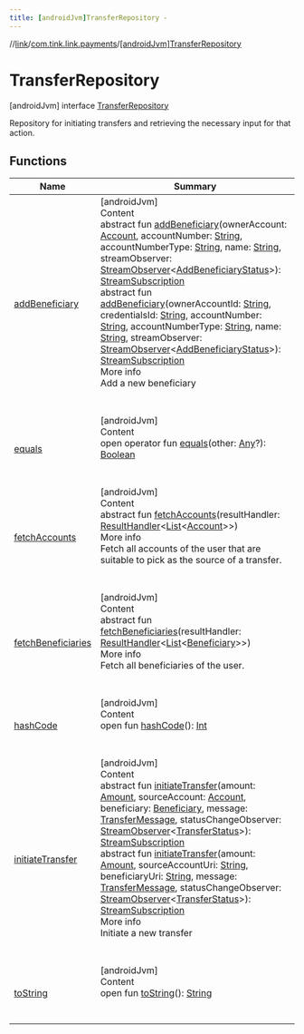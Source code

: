 ```yaml
---
title: [androidJvm]TransferRepository -
---
```

//[link](../../index.md)/[com.tink.link.payments](../index.md)/[[androidJvm]TransferRepository](index.md)



# TransferRepository  
 [androidJvm] interface [TransferRepository](index.md)

Repository for initiating transfers and retrieving the necessary input for that action.

   


## Functions  
  
|  Name|  Summary| 
|---|---|
| <a name="com.tink.link.payments/TransferRepository/addBeneficiary/#com.tink.model.account.Account#kotlin.String#kotlin.String#kotlin.String#com.tink.service.streaming.publisher.StreamObserver[com.tink.link.payments.AddBeneficiaryStatus]/PointingToDeclaration/"></a>[addBeneficiary](add-beneficiary.md)| <a name="com.tink.link.payments/TransferRepository/addBeneficiary/#com.tink.model.account.Account#kotlin.String#kotlin.String#kotlin.String#com.tink.service.streaming.publisher.StreamObserver[com.tink.link.payments.AddBeneficiaryStatus]/PointingToDeclaration/"></a>[androidJvm]  <br>Content  <br>abstract fun [addBeneficiary](add-beneficiary.md)(ownerAccount: [Account](../../com.tink.model.account/[android-jvm]-account/index.md), accountNumber: [String](https://kotlinlang.org/api/latest/jvm/stdlib/kotlin/-string/index.html), accountNumberType: [String](https://kotlinlang.org/api/latest/jvm/stdlib/kotlin/-string/index.html), name: [String](https://kotlinlang.org/api/latest/jvm/stdlib/kotlin/-string/index.html), streamObserver: [StreamObserver](../../com.tink.service.streaming.publisher/[android-jvm]-stream-observer/index.md)<[AddBeneficiaryStatus](../[android-jvm]-add-beneficiary-status/index.md)>): [StreamSubscription](../../com.tink.service.streaming.publisher/[android-jvm]-stream-subscription/index.md)  <br>abstract fun [addBeneficiary](add-beneficiary.md)(ownerAccountId: [String](https://kotlinlang.org/api/latest/jvm/stdlib/kotlin/-string/index.html), credentialsId: [String](https://kotlinlang.org/api/latest/jvm/stdlib/kotlin/-string/index.html), accountNumber: [String](https://kotlinlang.org/api/latest/jvm/stdlib/kotlin/-string/index.html), accountNumberType: [String](https://kotlinlang.org/api/latest/jvm/stdlib/kotlin/-string/index.html), name: [String](https://kotlinlang.org/api/latest/jvm/stdlib/kotlin/-string/index.html), streamObserver: [StreamObserver](../../com.tink.service.streaming.publisher/[android-jvm]-stream-observer/index.md)<[AddBeneficiaryStatus](../[android-jvm]-add-beneficiary-status/index.md)>): [StreamSubscription](../../com.tink.service.streaming.publisher/[android-jvm]-stream-subscription/index.md)  <br>More info  <br>Add a new beneficiary  <br><br><br>
| <a name="kotlin/Any/equals/#kotlin.Any?/PointingToDeclaration/"></a>[equals](../../com.tink.service.user/[android-jvm]-user-profile-service-impl/index.md#%5Bkotlin%2FAny%2Fequals%2F%23kotlin.Any%3F%2FPointingToDeclaration%2F%5D%2FFunctions%2F-586840090)| <a name="kotlin/Any/equals/#kotlin.Any?/PointingToDeclaration/"></a>[androidJvm]  <br>Content  <br>open operator fun [equals](../../com.tink.service.user/[android-jvm]-user-profile-service-impl/index.md#%5Bkotlin%2FAny%2Fequals%2F%23kotlin.Any%3F%2FPointingToDeclaration%2F%5D%2FFunctions%2F-586840090)(other: [Any](https://kotlinlang.org/api/latest/jvm/stdlib/kotlin/-any/index.html)?): [Boolean](https://kotlinlang.org/api/latest/jvm/stdlib/kotlin/-boolean/index.html)  <br><br><br>
| <a name="com.tink.link.payments/TransferRepository/fetchAccounts/#com.tink.service.handler.ResultHandler[kotlin.collections.List[com.tink.model.account.Account]]/PointingToDeclaration/"></a>[fetchAccounts](fetch-accounts.md)| <a name="com.tink.link.payments/TransferRepository/fetchAccounts/#com.tink.service.handler.ResultHandler[kotlin.collections.List[com.tink.model.account.Account]]/PointingToDeclaration/"></a>[androidJvm]  <br>Content  <br>abstract fun [fetchAccounts](fetch-accounts.md)(resultHandler: [ResultHandler](../../com.tink.service.handler/[android-jvm]-result-handler/index.md)<[List](https://kotlinlang.org/api/latest/jvm/stdlib/kotlin.collections/-list/index.html)<[Account](../../com.tink.model.account/[android-jvm]-account/index.md)>>)  <br>More info  <br>Fetch all accounts of the user that are suitable to pick as the source of a transfer.  <br><br><br>
| <a name="com.tink.link.payments/TransferRepository/fetchBeneficiaries/#com.tink.service.handler.ResultHandler[kotlin.collections.List[com.tink.model.transfer.Beneficiary]]/PointingToDeclaration/"></a>[fetchBeneficiaries](fetch-beneficiaries.md)| <a name="com.tink.link.payments/TransferRepository/fetchBeneficiaries/#com.tink.service.handler.ResultHandler[kotlin.collections.List[com.tink.model.transfer.Beneficiary]]/PointingToDeclaration/"></a>[androidJvm]  <br>Content  <br>abstract fun [fetchBeneficiaries](fetch-beneficiaries.md)(resultHandler: [ResultHandler](../../com.tink.service.handler/[android-jvm]-result-handler/index.md)<[List](https://kotlinlang.org/api/latest/jvm/stdlib/kotlin.collections/-list/index.html)<[Beneficiary](../../com.tink.model.transfer/[android-jvm]-beneficiary/index.md)>>)  <br>More info  <br>Fetch all beneficiaries of the user.  <br><br><br>
| <a name="kotlin/Any/hashCode/#/PointingToDeclaration/"></a>[hashCode](../../com.tink.service.user/[android-jvm]-user-profile-service-impl/index.md#%5Bkotlin%2FAny%2FhashCode%2F%23%2FPointingToDeclaration%2F%5D%2FFunctions%2F-586840090)| <a name="kotlin/Any/hashCode/#/PointingToDeclaration/"></a>[androidJvm]  <br>Content  <br>open fun [hashCode](../../com.tink.service.user/[android-jvm]-user-profile-service-impl/index.md#%5Bkotlin%2FAny%2FhashCode%2F%23%2FPointingToDeclaration%2F%5D%2FFunctions%2F-586840090)(): [Int](https://kotlinlang.org/api/latest/jvm/stdlib/kotlin/-int/index.html)  <br><br><br>
| <a name="com.tink.link.payments/TransferRepository/initiateTransfer/#com.tink.model.misc.Amount#com.tink.model.account.Account#com.tink.model.transfer.Beneficiary#com.tink.link.payments.TransferMessage#com.tink.service.streaming.publisher.StreamObserver[com.tink.link.payments.TransferStatus]/PointingToDeclaration/"></a>[initiateTransfer](initiate-transfer.md)| <a name="com.tink.link.payments/TransferRepository/initiateTransfer/#com.tink.model.misc.Amount#com.tink.model.account.Account#com.tink.model.transfer.Beneficiary#com.tink.link.payments.TransferMessage#com.tink.service.streaming.publisher.StreamObserver[com.tink.link.payments.TransferStatus]/PointingToDeclaration/"></a>[androidJvm]  <br>Content  <br>abstract fun [initiateTransfer](initiate-transfer.md)(amount: [Amount](../../com.tink.model.misc/[android-jvm]-amount/index.md), sourceAccount: [Account](../../com.tink.model.account/[android-jvm]-account/index.md), beneficiary: [Beneficiary](../../com.tink.model.transfer/[android-jvm]-beneficiary/index.md), message: [TransferMessage](../[android-jvm]-transfer-message/index.md), statusChangeObserver: [StreamObserver](../../com.tink.service.streaming.publisher/[android-jvm]-stream-observer/index.md)<[TransferStatus](../[android-jvm]-transfer-status/index.md)>): [StreamSubscription](../../com.tink.service.streaming.publisher/[android-jvm]-stream-subscription/index.md)  <br>abstract fun [initiateTransfer](initiate-transfer.md)(amount: [Amount](../../com.tink.model.misc/[android-jvm]-amount/index.md), sourceAccountUri: [String](https://kotlinlang.org/api/latest/jvm/stdlib/kotlin/-string/index.html), beneficiaryUri: [String](https://kotlinlang.org/api/latest/jvm/stdlib/kotlin/-string/index.html), message: [TransferMessage](../[android-jvm]-transfer-message/index.md), statusChangeObserver: [StreamObserver](../../com.tink.service.streaming.publisher/[android-jvm]-stream-observer/index.md)<[TransferStatus](../[android-jvm]-transfer-status/index.md)>): [StreamSubscription](../../com.tink.service.streaming.publisher/[android-jvm]-stream-subscription/index.md)  <br>More info  <br>Initiate a new transfer  <br><br><br>
| <a name="kotlin/Any/toString/#/PointingToDeclaration/"></a>[toString](../../com.tink.service.user/[android-jvm]-user-profile-service-impl/index.md#%5Bkotlin%2FAny%2FtoString%2F%23%2FPointingToDeclaration%2F%5D%2FFunctions%2F-586840090)| <a name="kotlin/Any/toString/#/PointingToDeclaration/"></a>[androidJvm]  <br>Content  <br>open fun [toString](../../com.tink.service.user/[android-jvm]-user-profile-service-impl/index.md#%5Bkotlin%2FAny%2FtoString%2F%23%2FPointingToDeclaration%2F%5D%2FFunctions%2F-586840090)(): [String](https://kotlinlang.org/api/latest/jvm/stdlib/kotlin/-string/index.html)  <br><br><br>

